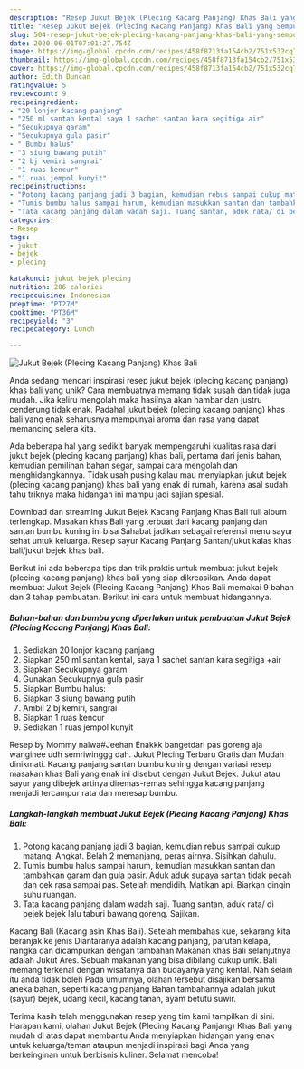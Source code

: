 ```yaml
---
description: "Resep Jukut Bejek (Plecing Kacang Panjang) Khas Bali yang Sempurna"
title: "Resep Jukut Bejek (Plecing Kacang Panjang) Khas Bali yang Sempurna"
slug: 504-resep-jukut-bejek-plecing-kacang-panjang-khas-bali-yang-sempurna
date: 2020-06-01T07:01:27.754Z
image: https://img-global.cpcdn.com/recipes/458f8713fa154cb2/751x532cq70/jukut-bejek-plecing-kacang-panjang-khas-bali-foto-resep-utama.jpg
thumbnail: https://img-global.cpcdn.com/recipes/458f8713fa154cb2/751x532cq70/jukut-bejek-plecing-kacang-panjang-khas-bali-foto-resep-utama.jpg
cover: https://img-global.cpcdn.com/recipes/458f8713fa154cb2/751x532cq70/jukut-bejek-plecing-kacang-panjang-khas-bali-foto-resep-utama.jpg
author: Edith Duncan
ratingvalue: 5
reviewcount: 9
recipeingredient:
- "20 lonjor kacang panjang"
- "250 ml santan kental saya 1 sachet santan kara segitiga air"
- "Secukupnya garam"
- "Secukupnya gula pasir"
- " Bumbu halus"
- "3 siung bawang putih"
- "2 bj kemiri sangrai"
- "1 ruas kencur"
- "1 ruas jempol kunyit"
recipeinstructions:
- "Potong kacang panjang jadi 3 bagian, kemudian rebus sampai cukup matang. Angkat. Belah 2 memanjang, peras airnya. Sisihkan dahulu."
- "Tumis bumbu halus sampai harum, kemudian masukkan santan dan tambahkan garam dan gula pasir. Aduk aduk supaya santan tidak pecah dan cek rasa sampai pas. Setelah mendidih. Matikan api. Biarkan dingin suhu ruangan."
- "Tata kacang panjang dalam wadah saji. Tuang santan, aduk rata/ di bejek bejek lalu taburi bawang goreng. Sajikan."
categories:
- Resep
tags:
- jukut
- bejek
- plecing

katakunci: jukut bejek plecing 
nutrition: 206 calories
recipecuisine: Indonesian
preptime: "PT27M"
cooktime: "PT36M"
recipeyield: "3"
recipecategory: Lunch

---
```



![Jukut Bejek (Plecing Kacang Panjang) Khas Bali](https://img-global.cpcdn.com/recipes/458f8713fa154cb2/751x532cq70/jukut-bejek-plecing-kacang-panjang-khas-bali-foto-resep-utama.jpg)

Anda sedang mencari inspirasi resep jukut bejek (plecing kacang panjang) khas bali yang unik? Cara membuatnya memang tidak susah dan tidak juga mudah. Jika keliru mengolah maka hasilnya akan hambar dan justru cenderung tidak enak. Padahal jukut bejek (plecing kacang panjang) khas bali yang enak seharusnya mempunyai aroma dan rasa yang dapat memancing selera kita.

Ada beberapa hal yang sedikit banyak mempengaruhi kualitas rasa dari jukut bejek (plecing kacang panjang) khas bali, pertama dari jenis bahan, kemudian pemilihan bahan segar, sampai cara mengolah dan menghidangkannya. Tidak usah pusing kalau mau menyiapkan jukut bejek (plecing kacang panjang) khas bali yang enak di rumah, karena asal sudah tahu triknya maka hidangan ini mampu jadi sajian spesial.

Download dan streaming Jukut Bejek Kacang Panjang Khas Bali full album terlengkap. Masakan khas Bali yang terbuat dari kacang panjang dan santan bumbu kuning ini bisa Sahabat jadikan sebagai referensi menu sayur sehat untuk keluarga. Resep sayur Kacang Panjang Santan/jukut kalas khas bali/jukut bejek khas bali.


Berikut ini ada beberapa tips dan trik praktis untuk membuat jukut bejek (plecing kacang panjang) khas bali yang siap dikreasikan. Anda dapat membuat Jukut Bejek (Plecing Kacang Panjang) Khas Bali memakai 9 bahan dan 3 tahap pembuatan. Berikut ini cara untuk membuat hidangannya.

<!--inarticleads1-->

##### Bahan-bahan dan bumbu yang diperlukan untuk pembuatan Jukut Bejek (Plecing Kacang Panjang) Khas Bali:

1. Sediakan 20 lonjor kacang panjang
1. Siapkan 250 ml santan kental, saya 1 sachet santan kara segitiga +air
1. Siapkan Secukupnya garam
1. Gunakan Secukupnya gula pasir
1. Siapkan  Bumbu halus:
1. Siapkan 3 siung bawang putih
1. Ambil 2 bj kemiri, sangrai
1. Siapkan 1 ruas kencur
1. Sediakan 1 ruas jempol kunyit


Resep by Mommy nalwa#Jeehan Enakkk bangetdari pas goreng aja wanginee udh semriwinggg dah. Jukut Plecing Terbaru Gratis dan Mudah dinikmati. Kacang panjang santan bumbu kuning dengan variasi resep masakan khas Bali yang enak ini disebut dengan Jukut Bejek. Jukut atau sayur yang dibejek artinya diremas-remas sehingga kacang panjang menjadi tercampur rata dan meresap bumbu. 

<!--inarticleads2-->

##### Langkah-langkah membuat Jukut Bejek (Plecing Kacang Panjang) Khas Bali:

1. Potong kacang panjang jadi 3 bagian, kemudian rebus sampai cukup matang. Angkat. Belah 2 memanjang, peras airnya. Sisihkan dahulu.
1. Tumis bumbu halus sampai harum, kemudian masukkan santan dan tambahkan garam dan gula pasir. Aduk aduk supaya santan tidak pecah dan cek rasa sampai pas. Setelah mendidih. Matikan api. Biarkan dingin suhu ruangan.
1. Tata kacang panjang dalam wadah saji. Tuang santan, aduk rata/ di bejek bejek lalu taburi bawang goreng. Sajikan.


Kacang Bali (Kacang asin Khas Bali). Setelah membahas kue, sekarang kita beranjak ke jenis Diantaranya adalah kacang panjang, parutan kelapa, nangka dan dicampurkan dengan tambahan Makanan khas Bali selanjutnya adalah Jukut Ares. Sebuah makanan yang bisa dibilang cukup unik. Bali memang terkenal dengan wisatanya dan budayanya yang kental. Nah selain itu anda tidak boleh Pada umumnya, olahan tersebut disajikan bersama aneka bahan, seperti kacang panjang Bahan tambahannya adalah jukut (sayur) bejek, udang kecil, kacang tanah, ayam betutu suwir. 

Terima kasih telah menggunakan resep yang tim kami tampilkan di sini. Harapan kami, olahan Jukut Bejek (Plecing Kacang Panjang) Khas Bali yang mudah di atas dapat membantu Anda menyiapkan hidangan yang enak untuk keluarga/teman ataupun menjadi inspirasi bagi Anda yang berkeinginan untuk berbisnis kuliner. Selamat mencoba!
